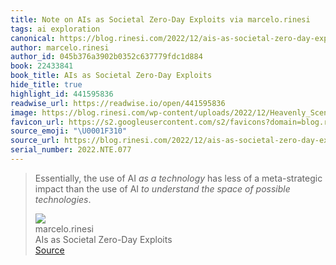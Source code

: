 ```yaml
---
title: Note on AIs as Societal Zero-Day Exploits via marcelo.rinesi
tags: ai exploration
canonical: https://blog.rinesi.com/2022/12/ais-as-societal-zero-day-exploits/
author: marcelo.rinesi
author_id: 045b376a3902b0352c637779fdc1d884
book: 22433841
book_title: AIs as Societal Zero-Day Exploits
hide_title: true
highlight_id: 441595836
readwise_url: https://readwise.io/open/441595836
image: https://blog.rinesi.com/wp-content/uploads/2022/12/Heavenly_Scene_with_the_Gods_of_Olympus_Surrounding_a_Chess_Board_Poseidon_and_Pan_Below_MET_DP875896.jpg
favicon_url: https://s2.googleusercontent.com/s2/favicons?domain=blog.rinesi.com
source_emoji: "\U0001F310"
source_url: https://blog.rinesi.com/2022/12/ais-as-societal-zero-day-exploits/#:~:text=Essentially%2C%20the%20use,of%20possible%20technologies*.
serial_number: 2022.NTE.077
---
```

> Essentially, the use of AI *as a technology* has less of a meta-strategic impact than the use of AI *to understand the space of possible technologies*.
> <div class="quoteback-footer"><div class="quoteback-avatar"><img class="mini-favicon" src="https://s2.googleusercontent.com/s2/favicons?domain=blog.rinesi.com"></div><div class="quoteback-metadata"><div class="metadata-inner"><span style="display:none">FROM:</span><div aria-label="marcelo.rinesi" class="quoteback-author"> marcelo.rinesi</div><div aria-label="AIs as Societal Zero-Day Exploits" class="quoteback-title"> AIs as Societal Zero-Day Exploits</div></div></div><div class="quoteback-backlink"><a target="_blank" aria-label="go to the full text of this quotation" rel="noopener" href="https://blog.rinesi.com/2022/12/ais-as-societal-zero-day-exploits/#:~:text=Essentially%2C%20the%20use,of%20possible%20technologies*." class="quoteback-arrow"> Source</a></div></div>